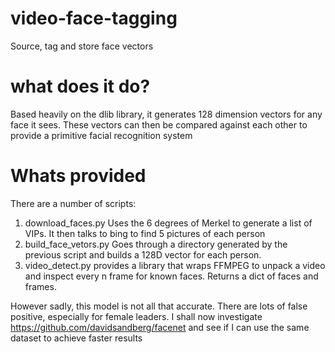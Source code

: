 # video-face-tagging
Source, tag and store face vectors

# what does it do?
Based heavily on the dlib library, it generates 128 dimension vectors for any face it sees. These vectors can then be compared against each other to provide a primitive facial recognition system

# Whats provided
There are a number of scripts: 

1) download_faces.py Uses the 6 degrees of Merkel to generate a list of VIPs. It then talks to bing to find 5 pictures of each person
2) build_face_vetors.py Goes through a directory generated by the previous script and builds a 128D vector for each person. 
3) video_detect.py provides a library that wraps FFMPEG to unpack a video and inspect every n frame for known faces. Returns a dict of faces and frames.

However sadly, this model is not all that accurate. There are lots of false positive, especially for female leaders. I shall now investigate https://github.com/davidsandberg/facenet and see if I can use the same dataset to achieve faster results
